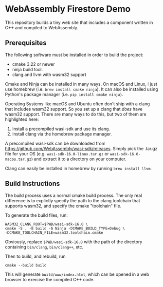 # WebAssembly Firestore Demo

This repository builds a tiny web site that includes a component written in C++
and compiled to WebAssembly.

## Prerequisites

The following software must be installed in order to build the project:

* cmake 3.22 or newer
* ninja build tool.
* clang and llvm with wasm32 support

Cmake and Ninja can be installed in many ways. On macOS and Linux, I just use
homebrew (i.e. `brew install cmake ninja`). It can also be installed using
Python's package manager (i.e. `pip install cmake ninja`).

Operating Systems like macOS and Ubuntu often don't ship with a clang that
includes wasm32 support. So you set up a clang that _does_ have wasm32 support.
There are many ways to do this, but two of them are highlighted here:

1. Install a precompiled wasi-sdk and use its clang.
2. Install clang via the homebrew package manager.

A precompiled wasi-sdk can be downloaded from
https://github.com/WebAssembly/wasi-sdk/releases. Simply pick the .tar.gz file
for your OS (e.g. `wasi-sdk-16.0-linux.tar.gz` or `wasi-sdk-16.0-macos.tar.gz`)
and extract it to a directory on your computer.

Clang can easily be installed in homebrew by running `brew install llvm`.

## Build Instructions

The build process uses a normal cmake build process. The only real difference is
to explictly specify the path to the clang toolchain that supports wasm32, and
specify the cmake "toolchain" file.

To generate the build files, run:

```
WASM32_CLANG_ROOT=$PWD/wasi-sdk-16.0 \
cmake -S . -B build -G Ninja -DCMAKE_BUILD_TYPE=Debug \
-DCMAKE_TOOLCHAIN_FILE=wasm32.toolchain.cmake
```

Obviously, replace `$PWD/wasi-sdk-16.0` with the path of the directory
containing `bin/clang`, `bin/clang++`, etc.

Then to build, and rebuild, run

```
cmake --build build
```

This will generate `build/www/index.html`, which can be opened in a web browser
to exercise the compiled C++ code.
